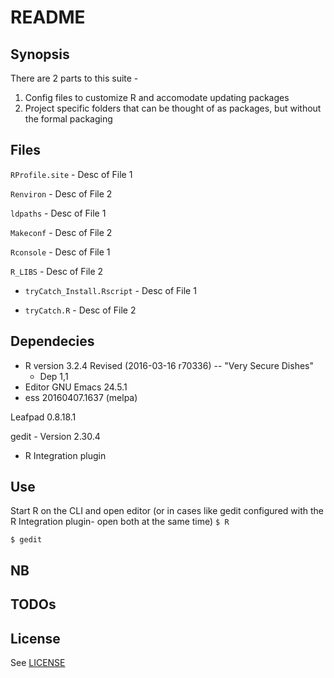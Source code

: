 # README



## Synopsis
There are 2 parts to this suite -
1) Config files to customize R and accomodate updating packages
2) Project specific folders that can be thought of as packages, but without the formal packaging


## Files
```RProfile.site``` - Desc of File 1

```Renviron``` - Desc of File 2

```ldpaths``` - Desc of File 1

```Makeconf``` - Desc of File 2

```Rconsole``` - Desc of File 1

```R_LIBS``` - Desc of File 2

  * ```tryCatch_Install.Rscript``` - Desc of File 1

  * ```tryCatch.R``` - Desc of File 2


## Dependecies
* R version 3.2.4 Revised (2016-03-16 r70336) -- "Very Secure Dishes"
    * Dep 1,1
* Editor
GNU Emacs 24.5.1
* ess 20160407.1637 (melpa)

Leafpad 0.8.18.1

gedit - Version 2.30.4
* R Integration plugin


## Use
Start R on the CLI and open editor (or in cases like gedit configured with the R Integration plugin- open both at the same time)
```$ R ```

```$ gedit```


## NB


## TODOs


## License
See [LICENSE](LICENSE.md)
